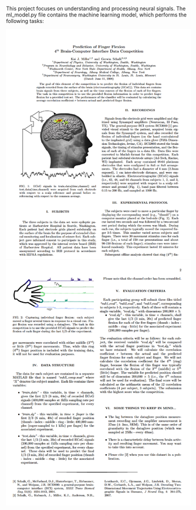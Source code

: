This project focuses on understanding and processing neural signals. The ml_model.py file contains the machine learning model, which performs the following tasks:

![alt text](\images\bci2.png)
![alt text](\images\bci1.png)